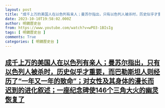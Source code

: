 ```yaml
---
layout: post
title: "成千上万的美国人在以色列有亲人；曼苏尔指出，只有以色列人被杀时，历史似乎才重要，而巴勒斯坦人则经历了“一年又一年的致命”；对女性及其身体的漫长而迟到的进化叙述；一座纪念碑使146个三角大火的幽灵恢复了"
date: 2023-10-10T19:58:02.000Z
author: 明鏡歷史台
from: https://www.youtube.com/watch?v=wPO3-1BIsIg
tags: [ 明鏡歷史台 ]
comments: True
categories: [ 明鏡歷史台 ]
---
```

<!--1696967882000-->
[成千上万的美国人在以色列有亲人；曼苏尔指出，只有以色列人被杀时，历史似乎才重要，而巴勒斯坦人则经历了“一年又一年的致命”；对女性及其身体的漫长而迟到的进化叙述；一座纪念碑使146个三角大火的幽灵恢复了](https://www.youtube.com/watch?v=wPO3-1BIsIg)
------

<div>

</div>
